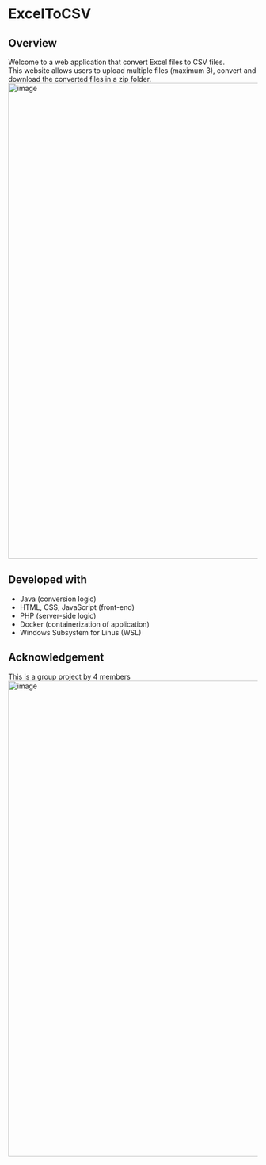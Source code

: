 # ExcelToCSV

## Overview
Welcome to a web application that convert Excel files to CSV files. <br>
This website allows users to upload multiple files (maximum 3), convert and download the converted files in a zip folder.
<img width="960" alt="image" src="https://github.com/angelineqee/ExcelToCSV/assets/91053468/6f87848f-dc5d-4ba0-9855-26977b7d4773">

## Developed with
* Java (conversion logic)
* HTML, CSS, JavaScript (front-end)
* PHP (server-side logic)
* Docker (containerization of application)
* Windows Subsystem for Linus (WSL)

## Acknowledgement
This is a group project by 4 members
<img width="960" alt="image" src="https://github.com/angelineqee/ExcelToCSV/assets/91053468/64c8d02d-3b2f-4020-ac50-b13ff0d84fe3">
